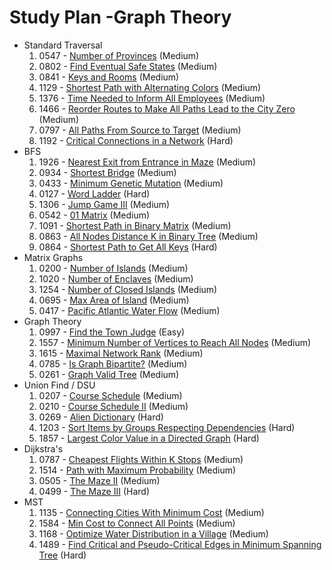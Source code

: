 # Study Plan -Graph Theory

- Standard Traversal
    1. 0547 - [Number of Provinces](https://leetcode.com/problems/number-of-provinces/) (Medium)
    2. 0802 - [Find Eventual Safe States](https://leetcode.com/problems/find-eventual-safe-states/) (Medium)
    3. 0841 - [Keys and Rooms](https://leetcode.com/problems/keys-and-rooms/) (Medium)
    4. 1129 - [Shortest Path with Alternating Colors](https://leetcode.com/problems/shortest-path-with-alternating-colors/) (Medium)
    5. 1376 - [Time Needed to Inform All Employees](https://leetcode.com/problems/time-needed-to-inform-all-employees/) (Medium)
    6. 1466 - [Reorder Routes to Make All Paths Lead to the City Zero](https://leetcode.com/problems/reorder-routes-to-make-all-paths-lead-to-the-city-zero/) (Medium)
    7. 0797 - [All Paths From Source to Target](https://leetcode.com/problems/all-paths-from-source-to-target/) (Medium)
    8. 1192 - [Critical Connections in a Network](https://leetcode.com/problems/critical-connections-in-a-network/) (Hard)
- BFS
    1. 1926 - [Nearest Exit from Entrance in Maze](https://leetcode.com/problems/nearest-exit-from-entrance-in-maze/) (Medium)
    2. 0934 - [Shortest Bridge](https://leetcode.com/problems/shortest-bridge/) (Medium)
    3. 0433 - [Minimum Genetic Mutation](https://leetcode.com/problems/minimum-genetic-mutation/) (Medium)
    4. 0127 - [Word Ladder](https://leetcode.com/problems/word-ladder/) (Hard)
    5. 1306 - [Jump Game III](https://leetcode.com/problems/jump-game-iii/) (Medium)
    6. 0542 - [01 Matrix](https://leetcode.com/problems/01-matrix/) (Medium)
    7. 1091 - [Shortest Path in Binary Matrix](https://leetcode.com/problems/shortest-path-in-binary-matrix/) (Medium)
    8. 0863 - [All Nodes Distance K in Binary Tree](https://leetcode.com/problems/all-nodes-distance-k-in-binary-tree/) (Medium)
    9. 0864 - [Shortest Path to Get All Keys](https://leetcode.com/problems/shortest-path-to-get-all-keys/) (Hard)
- Matrix Graphs
    1. 0200 - [Number of Islands](https://leetcode.com/problems/number-of-islands/) (Medium)
    2. 1020 - [Number of Enclaves](https://leetcode.com/problems/number-of-enclaves/) (Medium)
    3. 1254 - [Number of Closed Islands](https://leetcode.com/problems/number-of-closed-islands/) (Medium)
    4. 0695 - [Max Area of Island](https://leetcode.com/problems/max-area-of-island/) (Medium)
    5. 0417 - [Pacific Atlantic Water Flow](https://leetcode.com/problems/pacific-atlantic-water-flow/) (Medium)
- Graph Theory
    1. 0997 - [Find the Town Judge](https://leetcode.com/problems/find-the-town-judge/) (Easy)
    2. 1557 - [Minimum Number of Vertices to Reach All Nodes](https://leetcode.com/problems/minimum-number-of-vertices-to-reach-all-nodes/) (Medium)
    3. 1615 - [Maximal Network Rank](https://leetcode.com/problems/maximal-network-rank/) (Medium)
    4. 0785 - [Is Graph Bipartite?](https://leetcode.com/problems/is-graph-bipartite/) (Medium)
    5. 0261 - [Graph Valid Tree](https://leetcode.com/problems/graph-valid-tree/) (Medium)
- Union Find / DSU
    1. 0207 - [Course Schedule](https://leetcode.com/problems/course-schedule/) (Medium)
    2. 0210 - [Course Schedule II](https://leetcode.com/problems/course-schedule-ii/) (Medium)
    3. 0269 - [Alien Dictionary](https://leetcode.com/problems/alien-dictionary/) (Hard)
    4. 1203 - [Sort Items by Groups Respecting Dependencies](https://leetcode.com/problems/sort-items-by-groups-respecting-dependencies/) (Hard)
    5. 1857 - [Largest Color Value in a Directed Graph](https://leetcode.com/problems/largest-color-value-in-a-directed-graph/) (Hard)
- Dijkstra's
    1. 0787 - [Cheapest Flights Within K Stops](https://leetcode.com/problems/cheapest-flights-within-k-stops/) (Medium)
    2. 1514 - [Path with Maximum Probability](https://leetcode.com/problems/path-with-maximum-probability/) (Medium)
    3. 0505 - [The Maze II](https://leetcode.com/problems/the-maze-ii/) (Medium)
    4. 0499 - [The Maze III](https://leetcode.com/problems/the-maze-iii/) (Hard)
- MST
    1. 1135 - [Connecting Cities With Minimum Cost](https://leetcode.com/problems/connecting-cities-with-minimum-cost/) (Medium)
    2. 1584 - [Min Cost to Connect All Points](https://leetcode.com/problems/min-cost-to-connect-all-points/) (Medium)
    3. 1168 - [Optimize Water Distribution in a Village](https://leetcode.com/problems/optimize-water-distribution-in-a-village/) (Medium)
    4. 1489 - [Find Critical and Pseudo-Critical Edges in Minimum Spanning Tree](https://leetcode.com/problems/find-critical-and-pseudo-critical-edges-in-minimum-spanning-tree/) (Hard)

